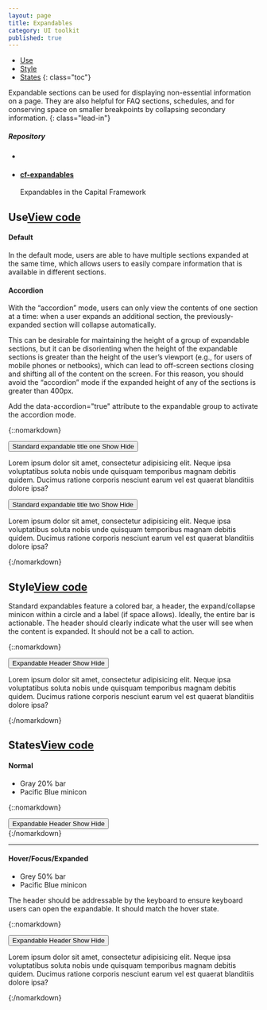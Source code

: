 ```yaml
---
layout: page
title: Expandables
category: UI toolkit
published: true
---
```



- [Use](#use)
- [Style](#style)
- [States](#states)
{: class="toc"}

<div class="content-50 content-first">

Expandable sections can be used for displaying non-essential information on a page. They are also helpful for FAQ sections, schedules, and for conserving space on smaller breakpoints by collapsing secondary information. 
{: class="lead-in"}

</div>

<div class="content-50 content-last">
  <h5 class="repo-list-header">Repository</h5>
  <ul class="repo-list">
    <li>
      <span class="cf-icon cf-icon-github"></span>
    </li>
    <li>
      <a href="https://github.com/cfpb/cf-expandables"><h4>cf-expandables</h4></a>
      <p>Expandables in the Capital Framework</p>
    </li>
  </ul>
</div> 

<h2 id="use">Use<span class="cf-code-link"><a href="https://cfpb.github.io/cf-expandables/docs/">View code <span class="cf-icon cf-icon-external-link"></span></a></span></h2>

<div class="content-33 content-first">

#### Default
In the default mode, users are able to have multiple sections expanded at the same time, which allows users to easily compare information that is available in different sections.

#### Accordion
With the “accordion” mode, users can only view the contents of one section at a time: when a user expands an additional section, the previously-expanded section will collapse automatically. 

This can be desirable for maintaining the height of a group of expandable sections, but it can be disorienting when the height of the expandable sections is greater than the height of the user’s viewport (e.g., for users of mobile phones or netbooks), which can lead to off-screen sections closing and shifting all of the content on the screen. For this reason, you should avoid the “accordion” mode if the expanded height of any of the sections is greater than 400px.  

Add the data-accordion="true" attribute to the expandable group to activate the accordion mode.
 
</div>

<div class="content-67 content-last">

{::nomarkdown}  
<div class="expandable expandable__padded">
    <button class="expandable_header expandable_target">
        <span class="expandable_header-left expandable_label">
            Standard expandable title one
        </span>
        <span class="expandable_header-right expandable_link">
            <span class="expandable_cue-open">
                Show
                <span class="cf-icon cf-icon-plus-round"></span>
            </span>
            <span class="expandable_cue-close">
                Hide
                <span class="cf-icon cf-icon-minus-round"></span>
            </span>
        </span>
    </button>
    <div class="expandable_content">
        <p>
            Lorem ipsum dolor sit amet, consectetur adipisicing
            elit. Neque ipsa voluptatibus soluta nobis unde quisquam
            temporibus magnam debitis quidem. Ducimus ratione
            corporis nesciunt earum vel est quaerat blanditiis
            dolore ipsa?
        </p>
    </div>
</div>

<div class="expandable expandable__padded">
    <button class="expandable_header expandable_target">
        <span class="expandable_header-left expandable_label">
            Standard expandable title two
        </span>
        <span class="expandable_header-right expandable_link">
            <span class="expandable_cue-open">
                Show
                <span class="cf-icon cf-icon-plus-round"></span>
            </span>
            <span class="expandable_cue-close">
                Hide
                <span class="cf-icon cf-icon-minus-round"></span>
            </span>
        </span>
    </button>
    <div class="expandable_content">
        <p>
            Lorem ipsum dolor sit amet, consectetur adipisicing
            elit. Neque ipsa voluptatibus soluta nobis unde quisquam
            temporibus magnam debitis quidem. Ducimus ratione
            corporis nesciunt earum vel est quaerat blanditiis
            dolore ipsa?
        </p>
    </div>
</div>

{:/nomarkdown}

<div class="content-67 content-last">



<h2 id="style">Style<span class="cf-code-link"><a href="https://cfpb.github.io/cf-expandables/docs/">View code <span class="cf-icon cf-icon-external-link"></span></a></span></h2>

<div class="content-33 content-first">

Standard expandables feature a colored bar, a header, the expand/collapse minicon within a circle and a label (if space allows). Ideally, the entire bar is actionable. The header should clearly indicate what the user will see when the content is expanded. It should not be a call to action.

</div>

<div class="content-67 content-last">

{::nomarkdown}  
<div class="expandable expandable__padded">
    <button class="expandable_header expandable_target">
        <span class="expandable_header-left expandable_label">
            Expandable Header
        </span>
        <span class="expandable_header-right expandable_link">
            <span class="expandable_cue-open">
                Show
                <span class="cf-icon cf-icon-plus-round"></span>
            </span>
            <span class="expandable_cue-close">
                Hide
                <span class="cf-icon cf-icon-minus-round"></span>
            </span>
        </span>
    </button>
    <div class="expandable_content">
        <p>
            Lorem ipsum dolor sit amet, consectetur adipisicing
            elit. Neque ipsa voluptatibus soluta nobis unde quisquam
            temporibus magnam debitis quidem. Ducimus ratione
            corporis nesciunt earum vel est quaerat blanditiis
            dolore ipsa?
        </p>
    </div>
</div>
{:/nomarkdown}

</div>


<h2 id="states">States<span class="cf-code-link"><a href="https://cfpb.github.io/cf-expandables/docs/">View code <span class="cf-icon cf-icon-external-link"></span></a></span></h2>

<div class="content-33 content-first">

#### Normal
* Gray 20% bar 
* Pacific Blue minicon

</div>

<div class="content-67 content-last">

{::nomarkdown}  
<div class="expandable expandable__padded">
    <button class="expandable_header expandable_target">
        <span class="expandable_header-left expandable_label">
            Expandable Header
        </span>
        <span class="expandable_header-right expandable_link">
            <span class="expandable_cue-open">
                Show
                <span class="cf-icon cf-icon-plus-round"></span>
            </span>
            <span class="expandable_cue-close">
                Hide
                <span class="cf-icon cf-icon-minus-round"></span>
            </span>
        </span>
    </button>
    <div class="expandable_content" style="display: none;">
        <p>
            Lorem ipsum dolor sit amet, consectetur adipisicing
            elit. Neque ipsa voluptatibus soluta nobis unde quisquam
            temporibus magnam debitis quidem. Ducimus ratione
            corporis nesciunt earum vel est quaerat blanditiis
            dolore ipsa?
        </p>
    </div>
</div>
{:/nomarkdown}

</div>

---

<div class="content-33 content-first">

#### Hover/Focus/Expanded

* Grey 50% bar
* Pacific Blue minicon

The header should be addressable by the keyboard to ensure keyboard users can open the expandable. It should match the hover state.

</div>

<div class="content-67 content-last">

{::nomarkdown}  
<div class="expandable expandable__padded expandable__expanded">
    <button class="expandable_header expandable_target">
        <span class="expandable_header-left expandable_label">
            Expandable Header
        </span>
        <span class="expandable_header-right expandable_link">
            <span class="expandable_cue-open">
                Show
                <span class="cf-icon cf-icon-plus-round"></span>
            </span>
            <span class="expandable_cue-close">
                Hide
                <span class="cf-icon cf-icon-minus-round"></span>
            </span>
        </span>
    </button>
    <div class="expandable_content">
        <p>
            Lorem ipsum dolor sit amet, consectetur adipisicing
            elit. Neque ipsa voluptatibus soluta nobis unde quisquam
            temporibus magnam debitis quidem. Ducimus ratione
            corporis nesciunt earum vel est quaerat blanditiis
            dolore ipsa?
        </p>
    </div>
</div>
{:/nomarkdown}

</div>
